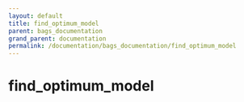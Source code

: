 ```yaml
---
layout: default
title: find_optimum_model
parent: bags_documentation
grand_parent: documentation
permalink: /documentation/bags_documentation/find_optimum_model
---
```


# find_optimum_model